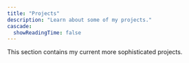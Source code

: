 ```yaml
---
title: "Projects"
description: "Learn about some of my projects."
cascade:
  showReadingTime: false
---
```

This section contains my current more sophisticated projects.
